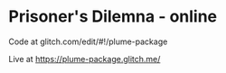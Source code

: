 # Prisoner's Dilemna - online
Code at glitch.com/edit/#!/plume-package

Live at https://plume-package.glitch.me/
